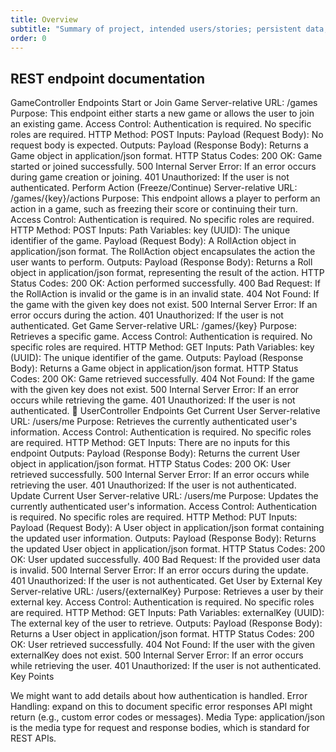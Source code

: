 ```yaml
---
title: Overview
subtitle: "Summary of project, intended users/stories; persistent data; external services."
order: 0
---
```


## REST endpoint documentation

GameController Endpoints
Start or Join Game
Server-relative URL: /games
Purpose: This endpoint either starts a new game or allows the user to join an existing game.
Access Control:
Authentication is required.
No specific roles are required.
HTTP Method: POST
Inputs:
Payload (Request Body): No request body is expected.
Outputs:
Payload (Response Body): Returns a Game object in application/json format.
HTTP Status Codes:
200 OK: Game started or joined successfully.
500 Internal Server Error: If an error occurs during game creation or joining.
401 Unauthorized: If the user is not authenticated.
Perform Action (Freeze/Continue)
Server-relative URL: /games/{key}/actions
Purpose: This endpoint allows a player to perform an action in a game, such as freezing their score
or continuing their turn.
Access Control:
Authentication is required.
No specific roles are required.
HTTP Method: POST
Inputs:
Path Variables:
key (UUID): The unique identifier of the game.
Payload (Request Body):
A RollAction object in application/json format. The RollAction object encapsulates the action the
user wants to perform.
Outputs:
Payload (Response Body): Returns a Roll object in application/json format, representing the result
of the action.
HTTP Status Codes:
200 OK: Action performed successfully.
400 Bad Request: If the RollAction is invalid or the game is in an invalid state.
404 Not Found: If the game with the given key does not exist.
500 Internal Server Error: If an error occurs during the action.
401 Unauthorized: If the user is not authenticated.
Get Game
Server-relative URL: /games/{key}
Purpose: Retrieves a specific game.
Access Control:
Authentication is required.
No specific roles are required.
HTTP Method: GET
Inputs:
Path Variables:
key (UUID): The unique identifier of the game.
Outputs:
Payload (Response Body): Returns a Game object in application/json format.
HTTP Status Codes:
200 OK: Game retrieved successfully.
404 Not Found: If the game with the given key does not exist.
500 Internal Server Error: If an error occurs while retrieving the game.
401 Unauthorized: If the user is not authenticated.
🎲 UserController Endpoints
Get Current User
Server-relative URL: /users/me
Purpose: Retrieves the currently authenticated user's information.
Access Control:
Authentication is required.
No specific roles are required.
HTTP Method: GET
Inputs:
There are no inputs for this endpoint
Outputs:
Payload (Response Body): Returns the current User object in application/json format.
HTTP Status Codes:
200 OK: User retrieved successfully.
500 Internal Server Error: If an error occurs while retrieving the user.
401 Unauthorized: If the user is not authenticated.
Update Current User
Server-relative URL: /users/me
Purpose: Updates the currently authenticated user's information.
Access Control:
Authentication is required.
No specific roles are required.
HTTP Method: PUT
Inputs:
Payload (Request Body):
A User object in application/json format containing the updated user information.
Outputs:
Payload (Response Body): Returns the updated User object in application/json format.
HTTP Status Codes:
200 OK: User updated successfully.
400 Bad Request: If the provided user data is invalid.
500 Internal Server Error: If an error occurs during the update.
401 Unauthorized: If the user is not authenticated.
Get User by External Key
Server-relative URL: /users/{externalKey}
Purpose: Retrieves a user by their external key.
Access Control:
Authentication is required.
No specific roles are required.
HTTP Method: GET
Inputs:
Path Variables:
externalKey (UUID): The external key of the user to retrieve.
Outputs:
Payload (Response Body): Returns a User object in application/json format.
HTTP Status Codes:
200 OK: User retrieved successfully.
404 Not Found: If the user with the given externalKey does not exist.
500 Internal Server Error: If an error occurs while retrieving the user.
401 Unauthorized: If the user is not authenticated.
Key Points

We might want to add details about how authentication is handled.
Error Handling: expand on this to document specific error responses API might return (e.g., custom
error codes or messages).
Media Type: application/json is the media type for request and response bodies,
which is standard for REST APIs.

